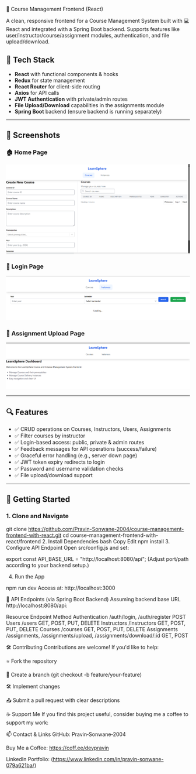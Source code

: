 🚀 Course Management Frontend (React)

A clean, responsive frontend for a Course Management System built with 💻 React and integrated with a Spring Boot backend. Supports features like user/instructor/course/assignment modules, authentication, and file upload/download.

## 🧠 Tech Stack

- **React** with functional components & hooks  
- **Redux** for state management  
- **React Router** for client-side routing  
- **Axios** for API calls  
- **JWT Authentication** with private/admin routes  
- **File Upload/Download** capabilities in the assignments module  
- **Spring Boot** backend (ensure backend is running separately)


---

## 📸 Screenshots

### 🏠 Home Page
![Home Page](./assets/courses.png)

### 🔐 Login Page
![Instance Page](./assets/instances.png)

### 📂 Assignment Upload Page
![Home Page](./assets/homepage.png)

---

## 🔍 Features

- ✅ CRUD operations on Courses, Instructors, Users, Assignments  
- ✅ Filter courses by instructor  
- ✅ Login-based access: public, private & admin routes  
- ✅ Feedback messages for API operations (success/failure)  
- ✅ Graceful error handling (e.g., server down page)  
- ✅ JWT token expiry redirects to login  
- ✅ Password and username validation checks  
- ✅ File upload/download support

---

## 🚀 Getting Started

### 1. Clone and Navigate

git clone https://github.com/Pravin-Sonwane-2004/course-management-frontend-with-react.git
cd course-management-frontend-with-react/frontend
2. Install Dependencies
bash
Copy
Edit
npm install
3. Configure API Endpoint
Open src/config.js and set:


export const API_BASE_URL = "http://localhost:8080/api";
(Adjust port/path according to your backend setup.)

4. Run the App

npm run dev
Access at: http://localhost:3000

📁 API Endpoints (via Spring Boot Backend)
Assuming backend base URL http://localhost:8080/api:

Resource	Endpoint	Method
Authentication	/auth/login, /auth/register	POST
Users	/users	GET, POST, PUT, DELETE
Instructors	/instructors	GET, POST, PUT, DELETE
Courses	/courses	GET, POST, PUT, DELETE
Assignments	/assignments, /assignments/upload, /assignments/download/:id	GET, POST

🛠️ Contributing
Contributions are welcome! If you'd like to help:

⭐️ Fork the repository

🔧 Create a branch (git checkout -b feature/your-feature)

🛠 Implement changes

📤 Submit a pull request with clear descriptions

☕ Support Me
If you find this project useful, consider buying me a coffee to support my work:


📫 Contact & Links
GitHub: Pravin‑Sonwane‑2004

Buy Me a Coffee: https://coff.ee/devpravin

LinkedIn Portfolio: (https://www.linkedin.com/in/pravin-sonwane-079a621ba/)
